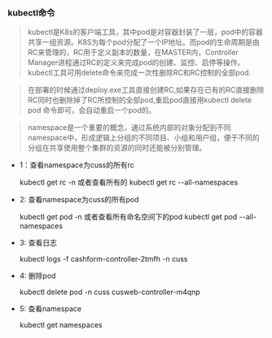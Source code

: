 ### kubectl命令
 > kubectl是K8s的客户端工具，其中pod是对容器封装了一层，pod中的容器共享一组资源。K8S为每个pod分配了一个IP地址。而pod的生命周期是由RC来管理的，RC用于定义副本的数量，在MASTER内，Controller Manager进程通过RC的定义来完成pod的创建、监控、启停等操作。kubectl工具可用delete命令来完成一次性删除RC和RC控制的全部pod.

 > 在部署的时候通过deploy.exe工具直接创建RC,如果存在已有的RC直接删除RC同时也删除掉了RC所控制的全部pod,重启pod直接用kubectl delete pod <podID>命令即可，会自动重启一个pod的。

 > namespace是一个重要的概念，通过系统内部的对象分配到不同namespace中，形成逻辑上分组的不同项目、小组和用户组，便于不同的分组在共享使用整个集群的资源的同时还能被分别管理。

 * 1：查看namespace为cuss的所有rc

    kubectl get rc -n <cuss>
    或者查看所有的
    kubectl get rc --all-namespaces

 * 2: 查看namespace为cuss的所有pod
    
    kubectl get pod -n <cuss>
    或者查看所有命名空间下的pod
    kubectl get pod --all-namespaces

 * 3: 查看日志
    
    kubectl logs -f cashform-controller-2tmfh  -n cuss

* 4: 删除pod
    
    kubectl delete pod -n cuss cusweb-controller-m4qnp

* 5: 查看namespace
    
    kubectl get namespaces
